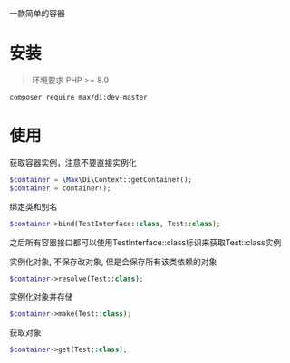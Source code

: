一款简单的容器

# 安装

> 环境要求 PHP >= 8.0

```shell
composer require max/di:dev-master
```

# 使用

获取容器实例，注意不要直接实例化

```php
$container = \Max\Di\Context::getContainer();
$container = container();
```

绑定类和别名

```php
$container->bind(TestInterface::class, Test::class);
```

之后所有容器接口都可以使用TestInterface::class标识来获取Test::class实例

实例化对象, 不保存改对象, 但是会保存所有该类依赖的对象

```php
$container->resolve(Test::class);
```

实例化对象并存储

```php
$container->make(Test::class);
```

获取对象

```php
$container->get(Test::class);
```
